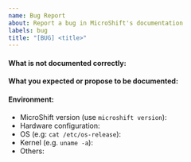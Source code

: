 ```yaml
---
name: Bug Report
about: Report a bug in MicroShift's documentation
labels: bug
title: "[BUG] <title>"
---
```


<!-- Please use this template to report when documentation isn't working as is, is unclear, or contains errors.-->

#### What is not documented correctly:

#### What you expected or propose to be documented:

#### Environment:

- MicroShift version (use `microshift version`):
- Hardware configuration:
- OS (e.g: `cat /etc/os-release`):
- Kernel (e.g. `uname -a`):
- Others:
